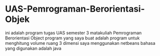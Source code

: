 # UAS-Pemrograman-Berorientasi-Objek
ini adalah program tugas UAS semester 3 matakuliah Pemrograman Berorientasi Object
program yang saya buat adalah program untuk menghitung volume ruang 3 dimensi
saya menggunakan netbeans
bahasa yang digunakan adalah java
